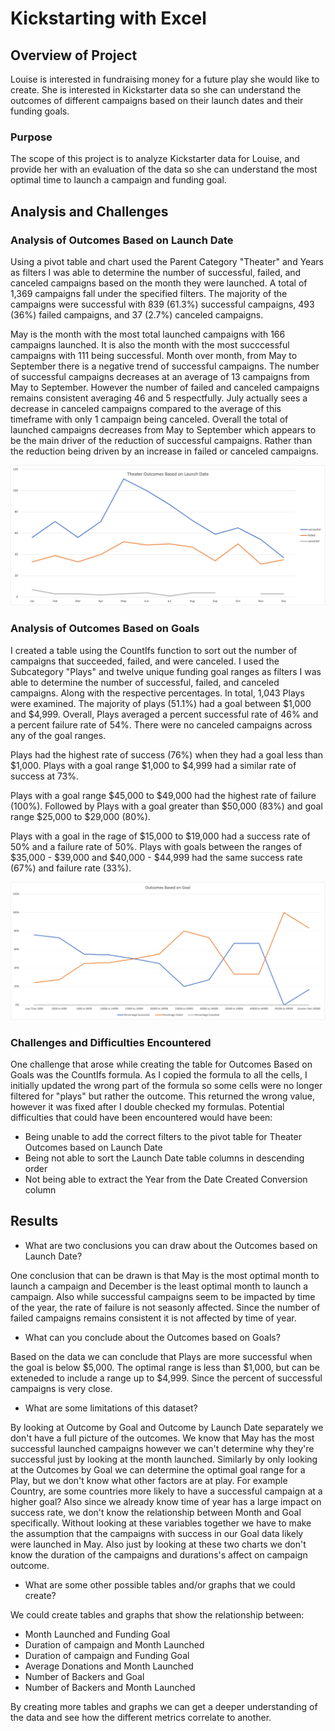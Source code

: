 # Kickstarting with Excel

## Overview of Project
Louise is interested in fundraising money for a future play she would like to create. She is interested in Kickstarter data so she can understand the outcomes of different campaigns based on their launch dates and their funding goals. 
 
### Purpose
The scope of this project is to analyze Kickstarter data for Louise, and provide her with an evaluation of the data so she can understand the most optimal time to launch a campaign and funding goal.

## Analysis and Challenges

### Analysis of Outcomes Based on Launch Date

Using a pivot table and chart used the Parent Category "Theater" and Years as filters I was able to determine the number of successful, failed, and canceled campaigns based on the month they were launched. A total of 1,369 campaigns fall under the specified filters. The majority of the campaigns were successful with 839 (61.3%) successful campaigns, 493 (36%) failed campaigns, and 37 (2.7%) canceled campaigns. 

May is the month with the most total launched campaigns with 166 campaigns launched. It is also the month with the most succcessful campaigns with 111 being successful. Month over month, from May to September there is a negative trend of successful campaigns. The number of successful campaigns decreases at an average of 13 campaigns from May to September. However the number of failed and canceled campaigns remains consistent averaging 46 and 5 respectfully. July actually sees a decrease in canceled campaigns compared to the average of this timeframe with only 1 campaign being canceled. Overall the total of launched campaigns decreases from May to September which appears to be the main driver of the reduction of successful campaigns. Rather than the reduction being driven by an increase in failed or canceled campaigns. 


![](/Resources/Theater_Outcomes_vs_Launch.png)

### Analysis of Outcomes Based on Goals

I created a table using the CountIfs function to sort out the number of campaigns that succeeded, failed, and were canceled. I used the Subcategory "Plays" and twelve unique funding goal ranges as filters I was able to determine the number of successful, failed, and canceled campaigns. Along with the respective percentages. In total, 1,043 Plays were examined. The majority of plays (51.1%) had a goal between $1,000 and $4,999. Overall, Plays averaged a percent successful rate of 46% and a percent failure rate of 54%. There were no canceled campaigns across any of the goal ranges. 

Plays had the highest rate of success (76%) when they had a goal less than $1,000. Plays with a goal range $1,000 to $4,999 had a similar rate of success at 73%. 

Plays with a goal range $45,000 to $49,000 had the highest rate of failure (100%). Followed by Plays with a goal greater than $50,000 (83%) and goal range $25,000 to $29,000 (80%). 

Plays with a goal in the rage of $15,000 to $19,000 had a success rate of 50% and a failure rate of 50%. Plays with goals between the ranges of $35,000 - $39,000 and $40,000 - $44,999 had the same success rate (67%) and failure rate (33%).

![](/Resources/Outcomes_vs_Goals.png)

### Challenges and Difficulties Encountered

One challenge that arose while creating the table for Outcomes Based on Goals was the CountIfs formula. As I copied the formula to all the cells, I initially updated the wrong part of the formula so some cells were no longer filtered for "plays" but rather the outcome. This returned the wrong value, however it was fixed after I double checked my formulas. Potential difficulties that could have been encountered would have been:
* Being unable to add the correct filters to the pivot table for Theater Outcomes based on Launch Date
* Being not able to sort the Launch Date table columns in descending order
* Not being able to extract the Year from the Date Created Conversion column

## Results

- What are two conclusions you can draw about the Outcomes based on Launch Date?

One conclusion that can be drawn is that May is the most optimal month to launch a campaign and December is the least optimal month to launch a campaign. Also while successful campaigns seem to be impacted by time of the year, the rate of failure is not seasonly affected. Since the number of failed campaigns remains consistent it is not affected by time of year. 

- What can you conclude about the Outcomes based on Goals?

Based on the data we can conclude that Plays are more successful when the goal is below $5,000. The optimal range is less than $1,000, but can be exteneded to include a range up to $4,999. Since the percent of successful campaigns is very close. 

- What are some limitations of this dataset?

By looking at Outcome by Goal and Outcome by Launch Date separately we don't have a full picture of the outcomes. We know that May has the most successful launched campaigns however we can't determine why they're successful just by looking at the month launched. Similarly by only looking at the Outcomes by Goal we can determine the optimal goal range for a Play, but we don't know what other factors are at play. For example Country, are some countries more likely to have a successful campaign at a higher goal? Also since we already know time of year has a large impact on success rate, we don't know the relationship between Month and Goal specifically. Without looking at these variables together we have to make the assumption that the campaigns with success in our Goal data likely were launched in May. Also just by looking at these two charts we don't know the duration of the campaigns and durations's affect on campaign outcome.  

- What are some other possible tables and/or graphs that we could create?

We could create tables and graphs that show the relationship between:
* Month Launched and Funding Goal
* Duration of campaign and Month Launched
* Duration of campaign and Funding Goal
* Average Donations and Month Launched
* Number of Backers and Goal
* Number of Backers and Month Launched

By creating more tables and graphs we can get a deeper understanding of the data and see how the different metrics correlate to another. 

